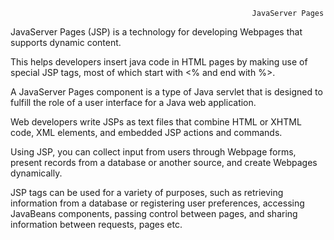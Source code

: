                                                           JavaServer Pages                      

JavaServer Pages (JSP) is a technology for developing Webpages that supports dynamic content. 

This helps developers insert java code in HTML pages by making use of special JSP tags, most of which start with <% and end with %>.

A JavaServer Pages component is a type of Java servlet that is designed to fulfill the role of a user interface for a Java web application. 

Web developers write JSPs as text files that combine HTML or XHTML code, XML elements, and embedded JSP actions and commands.

Using JSP, you can collect input from users through Webpage forms, present records from a database or another source, and create Webpages dynamically.

JSP tags can be used for a variety of purposes, such as retrieving information from a database or registering user preferences, accessing JavaBeans components, passing control between pages, and sharing information between requests, pages etc.
